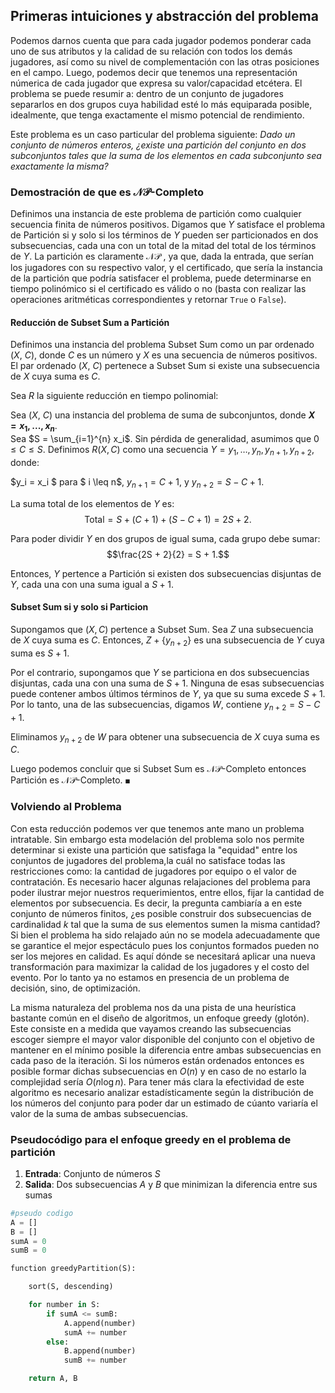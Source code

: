 ## Primeras intuiciones y abstracción del problema

Podemos darnos cuenta que para cada jugador podemos ponderar cada uno de sus atributos y la calidad de su relación con todos los demás jugadores, así como su nivel de complementación con las otras posiciones en el campo. Luego, podemos decir que tenemos una representación númerica de cada jugador que expresa su valor/capacidad etcétera. El problema se puede resumir a: dentro de un conjunto de jugadores separarlos en dos grupos cuya habilidad esté lo más equiparada posible, idealmente, que tenga exactamente el mismo potencial de rendimiento.

Este problema es un caso particular del problema siguiente:
_Dado un conjunto de números enteros, ¿existe una partición del conjunto en dos subconjuntos tales que la suma de los elementos en cada subconjunto sea exactamente la misma?_

### Demostración de que es $\mathcal{N} \mathcal{P}$-Completo

Definimos una instancia de este problema de partición como cualquier secuencia finita de números positivos. Digamos que $Y$ satisface el problema de Partición si y solo si los términos de $Y$ pueden ser particionados en dos subsecuencias, cada una con un total de la mitad del total de los términos de $Y$. La partición es claramente $\mathcal{NP}$ , ya que, dada la entrada, que serían los jugadores con su respectivo valor, y el certificado, que sería la instancia de la partición que podría satisfacer el problema, puede determinarse en tiempo polinómico si el certificado es válido o no (basta con realizar las operaciones aritméticas correspondientes y retornar `True` o `False`).

#### Reducción de Subset Sum a Partición

Definimos una instancia del problema Subset Sum como un par ordenado ($X$, $C$), donde $C$ es un número y $X$ es una secuencia de números positivos. El par ordenado ($X$, $C$) pertenece a Subset Sum si existe una subsecuencia de $X$ cuya suma es $C$.

Sea $R$ la siguiente reducción en tiempo polinomial:

Sea ($X$, $C$) una instancia del problema de suma de subconjuntos, donde **$X = x_1, ..., x_n$**.  
Sea $S = \sum_{i=1}^{n} x_i$. Sin pérdida de generalidad, asumimos que $0 \leq C \leq S$.
Definimos $R(X, C)$ como una secuencia $Y = y_1, \ldots, y_n, y_{n+1}, y_{n+2}$, donde:

$y_i = x_i $ para $ i \leq n$,
$y_{n+1} = C + 1$, y
$y_{n+2} = S - C + 1$.

La suma total de los elementos de $Y$ es:
$$\text{Total} = S + (C + 1) + (S - C + 1) = 2S + 2.$$

Para poder dividir $Y$ en dos grupos de igual suma, cada grupo debe sumar:
$$\frac{2S + 2}{2} = S + 1.$$

Entonces, $Y$ pertence a Partición si existen dos subsecuencias disjuntas de $Y$, cada una con una suma igual a $S + 1$.

#### Subset Sum si y solo si Particion

Supongamos que $(X, C)$ pertence a Subset Sum.
Sea $Z$ una subsecuencia de $X$ cuya suma es $C$. Entonces, $Z + \{y_{n+2}\}$ es una subsecuencia de $Y$ cuya suma es $S + 1$.

Por el contrario, supongamos que $Y$ se particiona en dos subsecuencias disjuntas, cada una con una suma de $S + 1$.
Ninguna de esas subsecuencias puede contener ambos últimos términos de $Y$, ya que su suma excede $S + 1$. Por lo tanto, una de las subsecuencias, digamos $W$, contiene $y_{n+2} = S - C + 1$.

Eliminamos $y_{n+2}$ de $W$ para obtener una subsecuencia de $X$ cuya suma es $C$.

Luego podemos concluir que si Subset Sum es $\mathcal{N} \mathcal{P}$-Completo entonces Partición es $\mathcal{N} \mathcal{P}$-Completo. $\blacksquare$

### Volviendo al Problema

Con esta reducción podemos ver que tenemos ante mano un problema intratable. Sin embargo esta modelación del problema solo nos permite determinar si existe una partición que satisfaga la "equidad" entre los conjuntos de jugadores del problema,la cuál no satisface todas las restricciones como: la cantidad de jugadores por equipo o el valor de contratación. Es necesario hacer algunas relajaciones del problema para poder ilustrar mejor nuestros requerimientos, entre ellos, fijar la cantidad de elementos por subsecuencia. Es decir, la pregunta cambiaría a en este conjunto de números finitos, ¿es posible construir dos subsecuencias de cardinalidad $k$ tal que la suma de sus elementos sumen la misma cantidad?
Si bien el problema ha sido relajado aún no se modela adecuadamente que se garantice el mejor espectáculo pues los conjuntos formados pueden no ser los mejores en calidad. Es aquí dónde se necesitará aplicar una nueva transformación para maximizar la calidad de los jugadores y el costo del evento. Por lo tanto ya no estamos en presencia de un problema de decisión, sino, de optimización.

La misma naturaleza del problema nos da una pista de una heurística bastante común en el diseño de algoritmos, un enfoque greedy (glotón). Este consiste en a medida que vayamos creando las subsecuencias escoger siempre el mayor valor disponible del conjunto con el objetivo de mantener en el mínimo posible la diferencia entre ambas subsecuencias en cada paso de la iteración. Si los números están ordenados entonces es posible formar dichas subsecuencias en $O(n)$ y en caso de no estarlo la complejidad sería $O(n\log{n})$. Para tener más clara la efectividad de este algoritmo es necesario analizar estadísticamente según la distribución de los números del conjunto para poder dar un estimado de cúanto variaría el valor de la suma de ambas subsecuencias.

### Pseudocódigo para el enfoque greedy en el problema de partición

1. **Entrada**: Conjunto de números $S$
2. **Salida**: Dos subsecuencias $A$ y $B$ que minimizan la diferencia entre sus sumas

```python
#pseudo codigo
A = []
B = []
sumA = 0
sumB = 0

function greedyPartition(S):

	sort(S, descending)

	for number in S:
	    if sumA <= sumB:
	        A.append(number)
	        sumA += number
	    else:
	        B.append(number)
	        sumB += number

	return A, B

```
